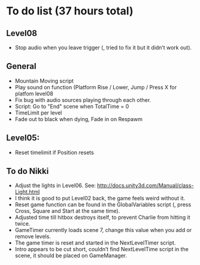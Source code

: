 # To do list (37 hours total)

## Level08
- Stop audio when you leave trigger (, tried to fix it but it didn’t work out).

## General
- Mountain Moving script
- Play sound on function (Platform Rise / Lower, Jump / Press X for platfom level08
- Fix bug with audio sources playing through each other.
- Script: Go to "End" scene when TotalTime = 0
- TimeLimit per level
- Fade out to black when dying, Fade in on Respawm

## Level05:
- Reset timelimit if Position resets

## To do Nikki
- Adjust the lights in Level06. See: http://docs.unity3d.com/Manual/class-Light.html
- I think it is good to put Level02 back, the game feels weird without it.
- Reset game function can be found in the GlobalVariables script (, press Cross, Square and Start at the same time).
- Adjusted time till hitbox destroys itself, to prevent Charlie from hitting it twice.
- GameTimer currently loads scene 7, change this value when you add or remove levels.
- The game timer is reset and started in the NextLevelTimer script.
- Intro appears to be cut short, couldn’t find NextLevelTime script in the scene, it should be placed on GameManager.
